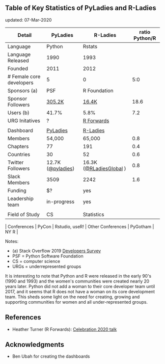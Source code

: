 

## Table of Key Statistics of PyLadies and R-Ladies
updated:  07-Mar-2020

| Detail            | PyLadies | R-Ladies  | ratio Python/R  |
|-------------------|------------|------------|----------------|
| Language          | Python     | Rstats     |                |
| Language Released | 1990       | 1993       |                |
| Founded           | 2011       | 2012       |                |
| # Female core developers|  5   | 0          |  5:0              | 
| Sponsors (a)      | PSF        | R Foundation |              |
| Sponsor Followers | [305.2K](https://twitter.com/ThePSF)  |  [16.4K](https://twitter.com/_R_Foundation)| 18.6  |
| Users (b)         | 41.7%      | 5.8%       |  7.2   |
| URG Initatives    | ?          | [R Forwards](https://forwards.github.io)       |     |
|                   |            |        |     |
| Dashboard         | [PyLadies](https://nyc-pyladies.github.io/pyladies-dashboard/pyladies.html)   | [R-Ladies](https://benubah.github.io/r-community-explorer/rladies.html)
| Members           | 54,000     | 65,000     |  0.8   |
| Chapters          | 77         | 191        |  0.4   |
| Countries         | 30         |  52        |  0.6   |
| Twitter Followers | 12.7K ([@pyladies](https://twitter.com/pyladies))  |  16.3K ([@RLadiesGlobal](https://twitter.com/RLadiesGlobal) )   | 0.8
| Slack Members     | 3509       | 2242       |  1.6   |  
| Funding           | $?         |  yes       |           |     
| Leadership team             | in-progress| yes        |                |
|                   |            |        |     |
| Field of Study    | CS         | Statistics |            |

| Conferences       | PyCon      | Rstudio, useR! 
| Other Conferences | PyGotham   | NY R       |


Notes:  
- (a) Stack Overflow 2019 [Developers Survey](https://insights.stackoverflow.com/survey/2019)
- PSF = Python Software Foundation  
- CS = computer science
- URGs = underrepresented groups

It is interesting to note that Python and R were released in the early 90's (1990 and 1993) and the women's communities were created nearly 20 years later.  Python did not add a woman to their core developer team until 2017, and it seems that R does not have a woman on its core development team.  This sheds some light on the need for creating, growing and supporting communities for women and all under-represented groups.  

## References
- Heather Turner (R Forwards):  [Celebration 2020 talk](https://www.heatherturner.net/talks/celebration2020)

## Acknowledgments
- Ben Ubah for creating the dashboards
